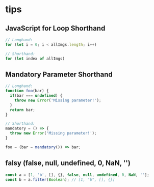 # tips

## JavaScript for Loop Shorthand
```js
// Longhand:
for (let i = 0; i < allImgs.length; i++)

// Shorthand:
for (let index of allImgs)
```

## Mandatory Parameter Shorthand
```js
// Longhand:
function foo(bar) {
  if(bar === undefined) {
    throw new Error('Missing parameter!');
  }
  return bar;
}

// Shorthand:
mandatory = () => {
  throw new Error('Missing parameter!');
}

foo = (bar = mandatory()) => bar;
```

## falsy (false, null, undefined, 0, NaN, '')
```js
const a = [1, 'b', [], {}, false, null, undefined, 0, NaN, ''];
const b = a.filter(Boolean); // [1, "b", [], {}]
```
